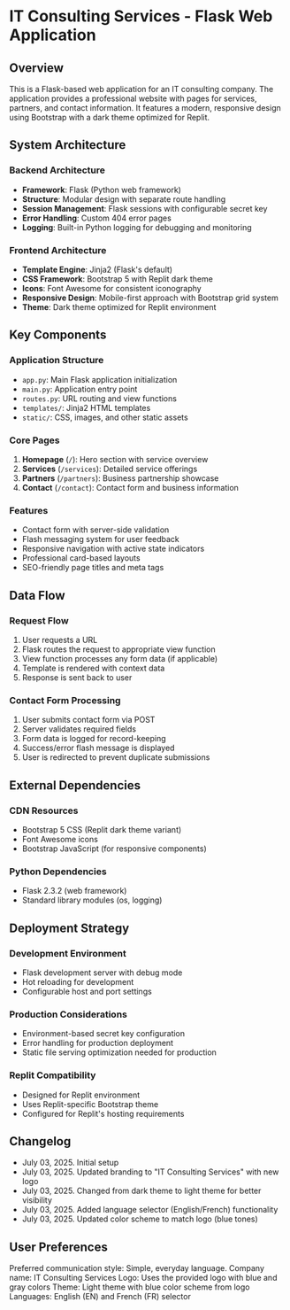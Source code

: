 # IT Consulting Services - Flask Web Application

## Overview

This is a Flask-based web application for an IT consulting company. The application provides a professional website with pages for services, partners, and contact information. It features a modern, responsive design using Bootstrap with a dark theme optimized for Replit.

## System Architecture

### Backend Architecture
- **Framework**: Flask (Python web framework)
- **Structure**: Modular design with separate route handling
- **Session Management**: Flask sessions with configurable secret key
- **Error Handling**: Custom 404 error pages
- **Logging**: Built-in Python logging for debugging and monitoring

### Frontend Architecture
- **Template Engine**: Jinja2 (Flask's default)
- **CSS Framework**: Bootstrap 5 with Replit dark theme
- **Icons**: Font Awesome for consistent iconography
- **Responsive Design**: Mobile-first approach with Bootstrap grid system
- **Theme**: Dark theme optimized for Replit environment

## Key Components

### Application Structure
- `app.py`: Main Flask application initialization
- `main.py`: Application entry point
- `routes.py`: URL routing and view functions
- `templates/`: Jinja2 HTML templates
- `static/`: CSS, images, and other static assets

### Core Pages
1. **Homepage** (`/`): Hero section with service overview
2. **Services** (`/services`): Detailed service offerings
3. **Partners** (`/partners`): Business partnership showcase
4. **Contact** (`/contact`): Contact form and business information

### Features
- Contact form with server-side validation
- Flash messaging system for user feedback
- Responsive navigation with active state indicators
- Professional card-based layouts
- SEO-friendly page titles and meta tags

## Data Flow

### Request Flow
1. User requests a URL
2. Flask routes the request to appropriate view function
3. View function processes any form data (if applicable)
4. Template is rendered with context data
5. Response is sent back to user

### Contact Form Processing
1. User submits contact form via POST
2. Server validates required fields
3. Form data is logged for record-keeping
4. Success/error flash message is displayed
5. User is redirected to prevent duplicate submissions

## External Dependencies

### CDN Resources
- Bootstrap 5 CSS (Replit dark theme variant)
- Font Awesome icons
- Bootstrap JavaScript (for responsive components)

### Python Dependencies
- Flask 2.3.2 (web framework)
- Standard library modules (os, logging)

## Deployment Strategy

### Development Environment
- Flask development server with debug mode
- Hot reloading for development
- Configurable host and port settings

### Production Considerations
- Environment-based secret key configuration
- Error handling for production deployment
- Static file serving optimization needed for production

### Replit Compatibility
- Designed for Replit environment
- Uses Replit-specific Bootstrap theme
- Configured for Replit's hosting requirements

## Changelog
- July 03, 2025. Initial setup
- July 03, 2025. Updated branding to "IT Consulting Services" with new logo
- July 03, 2025. Changed from dark theme to light theme for better visibility
- July 03, 2025. Added language selector (English/French) functionality
- July 03, 2025. Updated color scheme to match logo (blue tones)

## User Preferences

Preferred communication style: Simple, everyday language.
Company name: IT Consulting Services
Logo: Uses the provided logo with blue and gray colors
Theme: Light theme with blue color scheme from logo
Languages: English (EN) and French (FR) selector
